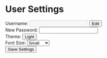 <html lang="en">
<head>
  <meta charset="UTF-8">
  <meta name="viewport" content="width=device-width, initial-scale=1.0">
  <title>User Settings</title>
  <!-- Include your SCSS styling file -->
  <link rel="stylesheet" href="frontcasts-styling.css">
</head>
<body>
  <div class="container">
    <h1>User Settings</h1>
    <div class="settings-form">
      <label for="username">Username:</label>
      <input type="text" id="username" name="username" disabled>
      <button id="edit-username">Edit</button>
      <br>
      <label for="password">New Password:</label>
      <input type="password" id="password" name="password">
      <br>
      <span>Theme:</span>
      <button id="toggle-theme">Light</button>
      <br>
      <label for="font-size">Font Size:</label>
      <select id="font-size" name="font-size">
        <option value="small">Small</option>
        <option value="medium">Medium</option>
        <option value="large">Large</option>
      </select>
      <br>
      <button id="save-settings">Save Settings</button>
    </div>
  </div>

  <script>
    document.addEventListener('DOMContentLoaded', function() {
      // Edit username button functionality
      document.getElementById('edit-username').addEventListener('click', function() {
        const usernameInput = document.getElementById('username');
        usernameInput.disabled = !usernameInput.disabled;
      });

      // Toggle theme functionality
      document.getElementById('toggle-theme').addEventListener('click', function() {
        const currentTheme = document.getElementById('toggle-theme').textContent;
        const newTheme = currentTheme === 'Light' ? 'Dark' : 'Light';
        document.getElementById('toggle-theme').textContent = newTheme;

        // Toggle dark-theme class on the body element
        document.body.classList.toggle('dark-theme');
      });

      // Save settings functionality
      document.getElementById('save-settings').addEventListener('click', function() {
        const username = document.getElementById('username').value;
        const password = document.getElementById('password').value;
        const theme = document.getElementById('toggle-theme').textContent; // Get the theme text directly from the button
        const fontSize = document.getElementById('font-size').value;

        // Send settings data to backend
        fetch('/save_settings', {
          method: 'POST',
          headers: {
            'Content-Type': 'application/json'
          },
          body: JSON.stringify({
            username: username,
            password: password,
            theme: theme,
            'font-size': fontSize
          })
        })
        .then(response => {
          if (response.ok) {
            alert('Settings saved successfully!');
          } else {
            alert('Failed to save settings.');
          }
        })
        .catch(error => {
          console.error('Error saving settings:', error);
          alert('Failed to save settings.');
        });
      });
    });
  </script>
</body>
</html>
